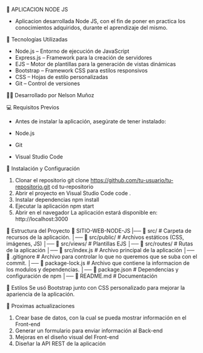 📌 APLICACION NODE JS
- Aplicacion desarrollada Node JS, con el fin de poner en practica los conocimientos adquiridos, durante el aprendizaje del mismo.


🚀 Tecnologías Utilizadas
- Node.js – Entorno de ejecución de JavaScript
- Express.js – Framework para la creación de servidores
- EJS – Motor de plantillas para la generación de vistas dinámicas
- Bootstrap – Framework CSS para estilos responsivos
- CSS – Hojas de estilo personalizadas
- Git – Control de versiones


👨‍💻 Desarrollado por
Nelson Muñoz


💻 Requisitos Previos
- Antes de instalar la aplicación, asegúrate de tener instalado:

- Node.js
- Git
- Visual Studio Code


📂 Instalación y Configuración
1. Clonar el repositorio
   git clone https://github.com/tu-usuario/tu-repositorio.git
   cd tu-repositorio
2. Abrir el proyecto en Visual Studio Code
   code .
3. Instalar dependencias
   npm install
4. Ejecutar la aplicación
   npm start
5. Abrir en el navegador
   La aplicación estará disponible en: http://localhost:3000



📌 Estructura del Proyecto
📂 SITIO-WEB-NODE-JS
|── 📂 src/                  # Carpeta de recursos de la aplicación.
│── 📂 src/public/           # Archivos estáticos (CSS, imágenes, JS)
│── 📂 src/views/            # Plantillas EJS
│── 📂 src/routes/           # Rutas de la aplicación
│── 📜 src/index.js          # Archivo principal de la aplicación
│── 📜 .gitignore            # Archivo para controlar lo que no queremos que se suba con el commit. 
│── 📜 package-lock.js       # Archivo que contiene la informacion de los modulos y dependencias.
│── 📜 package.json          # Dependencias y configuración de npm
│── 📜 README.md             # Documentación


🎨 Estilos
Se usó Bootstrap junto con CSS personalizado para mejorar la apariencia de la aplicación.


📌 Proximas actualizaciones
1. Crear base de datos, con la cual se pueda mostrar información en el Front-end
2. Generar un formulario para enviar información al Back-end
3. Mejoras en el diseño visual del Front-end
4. Diseñar la API REST de la aplicación
   
